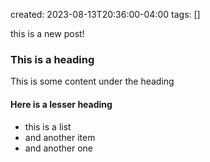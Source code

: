 created: 2023-08-13T20:36:00-04:00
tags: []

this is a new post!

### This is a heading
This is some content under the heading

#### Here is a lesser heading
- this is a list
- and another item
- and another one
